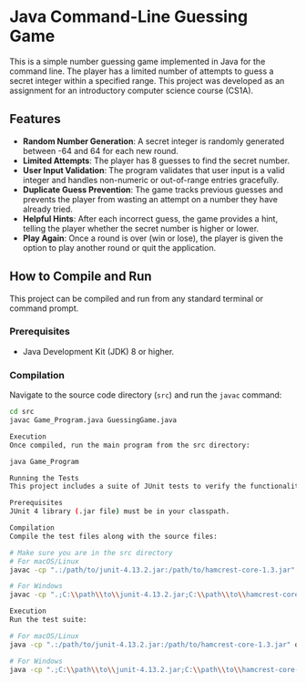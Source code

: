 # Java Command-Line Guessing Game

This is a simple number guessing game implemented in Java for the command line. The player has a limited number of attempts to guess a secret integer within a specified range. This project was developed as an assignment for an introductory computer science course (CS1A).

## Features

-   **Random Number Generation**: A secret integer is randomly generated between -64 and 64 for each new round.
-   **Limited Attempts**: The player has 8 guesses to find the secret number.
-   **User Input Validation**: The program validates that user input is a valid integer and handles non-numeric or out-of-range entries gracefully.
-   **Duplicate Guess Prevention**: The game tracks previous guesses and prevents the player from wasting an attempt on a number they have already tried.
-   **Helpful Hints**: After each incorrect guess, the game provides a hint, telling the player whether the secret number is higher or lower.
-   **Play Again**: Once a round is over (win or lose), the player is given the option to play another round or quit the application.

## How to Compile and Run

This project can be compiled and run from any standard terminal or command prompt.

### Prerequisites

-   Java Development Kit (JDK) 8 or higher.

### Compilation

Navigate to the source code directory (`src`) and run the `javac` command:

```bash
cd src
javac Game_Program.java GuessingGame.java

Execution
Once compiled, run the main program from the src directory:

java Game_Program

Running the Tests
This project includes a suite of JUnit tests to verify the functionality of the GuessingGame class.

Prerequisites
JUnit 4 library (.jar file) must be in your classpath.

Compilation
Compile the test files along with the source files:

# Make sure you are in the src directory
# For macOS/Linux
javac -cp ".:/path/to/junit-4.13.2.jar:/path/to/hamcrest-core-1.3.jar" *.java

# For Windows
javac -cp ".;C:\\path\\to\\junit-4.13.2.jar;C:\\path\\to\\hamcrest-core-1.3.jar" *.java

Execution
Run the test suite:

# For macOS/Linux
java -cp ".:/path/to/junit-4.13.2.jar:/path/to/hamcrest-core-1.3.jar" org.junit.runner.JUnitCore AllTests

# For Windows
java -cp ".;C:\\path\\to\\junit-4.13.2.jar;C:\\path\\to\\hamcrest-core-1.3.jar" org.junit.runner.JUnitCore AllTests
